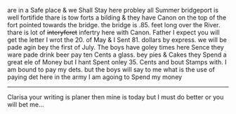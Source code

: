 are in a Safe place & we Shall Stay here probley all Summer  bridgeport is well fortifide  thare is tow forts a bilding & they have Canon on the top of the fort pointed towards the bridge. the bridge is .85. feet long over the River. thare is lot of ~~interyferet~~ infertry here with Canon. Father I expect you will get the letter I wrot the 20. of May & I Sent 81. dollars by express. we will be pade agin bey the first of July. The boys have goley times here Sence they ware pade  drink beer pay ten Cents a glass. bey pies & Cakes  they Spend a great ele of Money but I hant Spent onley 35. Cents and bout Stamps with. I am bound to pay my dets. but the boys will say to me what is the use of paying det here in the army  I am agoing to Spend my money

---

Clarisa your writing is planer then mine is today but I must do better or you will bet me...